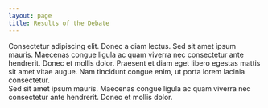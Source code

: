 ```yaml
--- 
layout: page 
title: Results of the Debate 
--- 
```

<div class="mod"> 
Consectetur adipiscing elit. Donec a diam lectus. Sed sit amet ipsum mauris. Maecenas congue 
ligula ac quam viverra nec consectetur ante hendrerit. Donec et mollis dolor. Praesent et 
diam eget libero egestas mattis sit amet vitae augue. Nam tincidunt congue enim, ut porta 
lorem lacinia consectetur. 
</div>

<div class="results"> 
Sed sit amet ipsum mauris. Maecenas congue ligula ac quam viverra nec consectetur ante 
hendrerit. Donec et mollis dolor. 
</div>